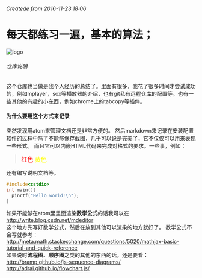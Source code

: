 ###### Createde from	2016-11-23 18:06
#	每天都练习一遍，基本的算法；
![logo](https://avatars0.githubusercontent.com/u/20290277?v=3&u=14d24bd330b690f6529e547fc823ae5a620a4ae1&s=400)
###### 仓库说明
这个仓库也当做是我个人经历的总结了。里面有很多，我花了很多时间才尝试成功的，例如mplayer，sox等播放器的介绍，也有git私有远程仓库的配置等。也有一些其他的有趣的小东西，例如chrome上的tabcopy等插件。
#### 为什么要用这个方式来记录
突然发现用atom来管理文档还是非常方便的。
然后markdown来记录在安装配置软件的过程中除了不能够保存截图，几乎可以说是完美了，它不仅仅可以用来表现一些形式。
而且它可以内嵌HTML代码来完成对格式的要求。一些事，例如：
> <font color = red size = 3px>红色</font>
<font color = yellow size = 3px>黄色</font>

还有编写说明文档等。
```c++
#include<cstdio>
int main(){
  pinrtf("Hello world!\n");
}
```
如果不能够在atom里里面渲染**数学公式**的话我可以在<br/>
http://write.blog.csdn.net/mdeditor<br/>
这个地方先写好数学公式，然后在放到其他可以渲染的地方就好了。
数学公式不会写就参考：<br/>
http://meta.math.stackexchange.com/questions/5020/mathjax-basic-tutorial-and-quick-reference
<br/>如果说时**流程图、顺序图**之类的其他的东西的话，还是要看：<br/>
http://bramp.github.io/js-sequence-diagrams/
http://adrai.github.io/flowchart.js/
